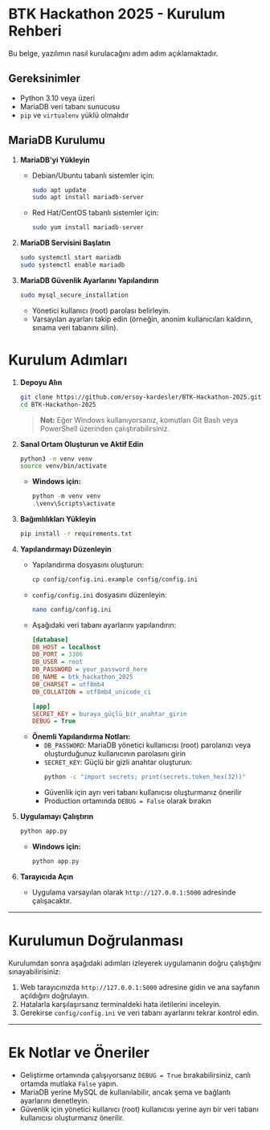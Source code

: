 # BTK Hackathon 2025 - Kurulum Rehberi

Bu belge, yazılımın nasıl kurulacağını adım adım açıklamaktadır.

## Gereksinimler

- Python 3.10 veya üzeri
- MariaDB veri tabanı sunucusu
- `pip` ve `virtualenv` yüklü olmalıdır

## MariaDB Kurulumu

1. **MariaDB'yi Yükleyin**

   - Debian/Ubuntu tabanlı sistemler için:
     ```bash
     sudo apt update
     sudo apt install mariadb-server
     ```

   - Red Hat/CentOS tabanlı sistemler için:
     ```bash
     sudo yum install mariadb-server
     ```

2. **MariaDB Servisini Başlatın**

   ```bash
   sudo systemctl start mariadb
   sudo systemctl enable mariadb
   ```

3. **MariaDB Güvenlik Ayarlarını Yapılandırın**

   ```bash
   sudo mysql_secure_installation
   ```
   - Yönetici kullanıcı (root) parolası belirleyin.
   - Varsayılan ayarları takip edin (örneğin, anonim kullanıcıları kaldırın, sınama veri tabanını silin).

# Kurulum Adımları

1. **Depoyu Alın**

   ```bash
   git clone https://github.com/ersoy-kardesler/BTK-Hackathon-2025.git
   cd BTK-Hackathon-2025
   ```

   > **Not:** Eğer Windows kullanıyorsanız, komutları Git Bash veya PowerShell üzerinden çalıştırabilirsiniz.

2. **Sanal Ortam Oluşturun ve Aktif Edin**

   ```bash
   python3 -m venv venv
   source venv/bin/activate
   ```

   - **Windows için:**
     ```powershell
     python -m venv venv
     .\venv\Scripts\activate
     ```

3. **Bağımlılıkları Yükleyin**

   ```bash
   pip install -r requirements.txt
   ```

5. **Yapılandırmayı Düzenleyin**

   - Yapılandırma dosyasını oluşturun:
     ```bash
     cp config/config.ini.example config/config.ini
     ```
   - `config/config.ini` dosyasını düzenleyin:
     ```bash
     nano config/config.ini
     ```
   - Aşağıdaki veri tabanı ayarlarını yapılandırın:
     ```ini
     [database]
     DB_HOST = localhost
     DB_PORT = 3306
     DB_USER = root
     DB_PASSWORD = your_password_here
     DB_NAME = btk_hackathon_2025
     DB_CHARSET = utf8mb4
     DB_COLLATION = utf8mb4_unicode_ci

     [app]
     SECRET_KEY = buraya_güçlü_bir_anahtar_girin
     DEBUG = True

   - **Önemli Yapılandırma Notları:**
     - `DB_PASSWORD`: MariaDB yönetici kullanıcısı (root) parolanızı veya oluşturduğunuz kullanıcının parolasını girin
     - `SECRET_KEY`: Güçlü bir gizli anahtar oluşturun:
       ```bash
       python -c "import secrets; print(secrets.token_hex(32))"
       ```
     - Güvenlik için ayrı veri tabanı kullanıcısı oluşturmanız önerilir
     - Production ortamında `DEBUG = False` olarak bırakın

6. **Uygulamayı Çalıştırın**

   ```bash
   python app.py
   ```

   - **Windows için:**
     ```powershell
     python app.py
     ```

7. **Tarayıcıda Açın**

   - Uygulama varsayılan olarak `http://127.0.0.1:5000` adresinde çalışacaktır.

---

# Kurulumun Doğrulanması

Kurulumdan sonra aşağıdaki adımları izleyerek uygulamanın doğru çalıştığını sınayabilirisiniz:

1. Web tarayıcınızda `http://127.0.0.1:5000` adresine gidin ve ana sayfanın açıldığını doğrulayın.
2. Hatalarla karşılaşırsanız terminaldeki hata iletilerini inceleyin.
3. Gerekirse `config/config.ini` ve veri tabanı ayarlarını tekrar kontrol edin.

---

# Ek Notlar ve Öneriler

- Geliştirme ortamında çalışıyorsanız `DEBUG = True` bırakabilirsiniz, canlı ortamda mutlaka `False` yapın.
- MariaDB yerine MySQL de kullanılabilir, ancak şema ve bağlantı ayarlarını denetleyin.
- Güvenlik için yönetici kullanıcı (root) kullanıcısı yerine ayrı bir veri tabanı kullanıcısı oluşturmanız önerilir.
